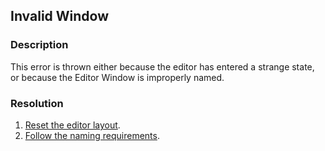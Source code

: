 ## Invalid Window
### Description
This error is thrown either because the editor has entered a strange state, or because the Editor Window is improperly named.  

### Resolution
1. [Reset the editor layout](../../../Interface/Windows/Resetting%20Layout.md).  
2. [Follow the naming requirements](../../Scripts/1%20Script%20Loading.md).  